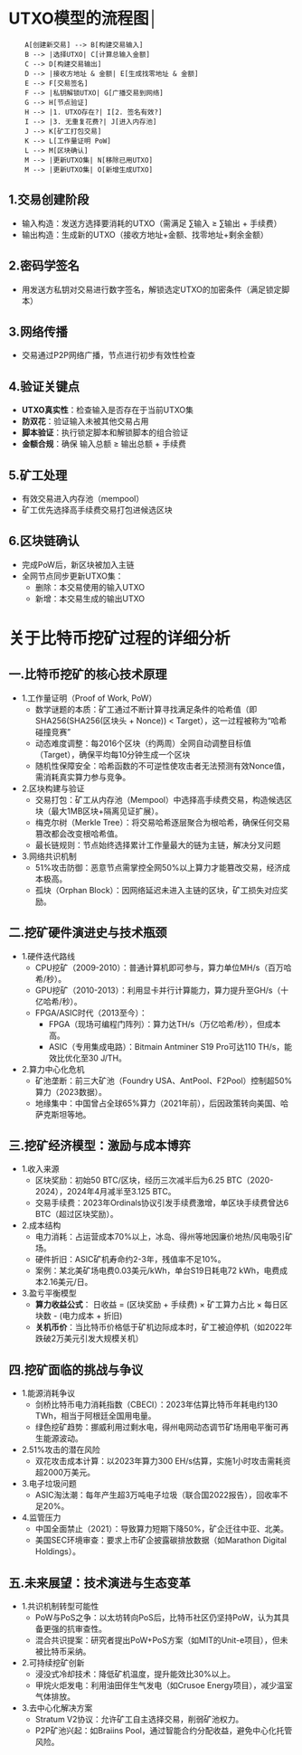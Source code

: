 # UTXO模型的流程图│

```
    A[创建新交易] --> B[构建交易输入]
    B --> |选择UTXO| C[计算总输入金额]
    C --> D[构建交易输出]
    D --> |接收方地址 & 金额| E[生成找零地址 & 金额]
    E --> F[交易签名]
    F --> |私钥解锁UTXO| G[广播交易到网络]
    G --> H[节点验证]
    H --> |1. UTXO存在?| I[2. 签名有效?]
    I --> |3. 无重复花费?| J[进入内存池]
    J --> K[矿工打包交易]
    K --> L[工作量证明 PoW]
    L --> M[区块确认]
    M --> |更新UTXO集| N[移除已用UTXO]
    M --> |更新UTXO集| O[新增生成UTXO]
```
## 1.交易创建阶段
- 输入构造：发送方选择要消耗的UTXO（需满足 ∑输入 ≥ ∑输出 + 手续费）
- 输出构造：生成新的UTXO（接收方地址+金额、找零地址+剩余金额）
## 2.密码学签名
- 用发送方私钥对交易进行数字签名，解锁选定UTXO的加密条件（满足锁定脚本）
## 3.网络传播
- 交易通过P2P网络广播，节点进行初步有效性检查
## 4.验证关键点
- **UTXO真实性**：检查输入是否存在于当前UTXO集
- **防双花**：验证输入未被其他交易占用
- **脚本验证**：执行锁定脚本和解锁脚本的组合验证
- **金额合规**：确保 输入总额 ≥ 输出总额 + 手续费
## 5.矿工处理
- 有效交易进入内存池（mempool）
- 矿工优先选择高手续费交易打包进候选区块
## 6.区块链确认
- 完成PoW后，新区块被加入主链
- 全网节点同步更新UTXO集：
  - 删除：本交易使用的输入UTXO
  - 新增：本交易生成的输出UTXO

# 关于比特币挖矿过程的详细分析
## 一.比特币挖矿的核心技术原理
- 1.工作量证明（Proof of Work, PoW）
  - 数学谜题的本质：矿工通过不断计算寻找满足条件的哈希值（即 SHA256(SHA256(区块头 + Nonce)) < Target），这一过程被称为“哈希碰撞竞赛”
  - 动态难度调整：每2016个区块（约两周）全网自动调整目标值（Target），确保平均每10分钟生成一个区块
  - 随机性保障安全：哈希函数的不可逆性使攻击者无法预测有效Nonce值，需消耗真实算力参与竞争。 
- 2.区块构建与验证
  - 交易打包：矿工从内存池（Mempool）中选择高手续费交易，构造候选区块（最大1MB区块+隔离见证扩展）。
  - 梅克尔树（Merkle Tree）：将交易哈希逐层聚合为根哈希，确保任何交易篡改都会改变根哈希值。
  - 最长链规则：节点始终选择累计工作量最大的链为主链，解决分叉问题
- 3.网络共识机制
  - 51%攻击防御：恶意节点需掌控全网50%以上算力才能篡改交易，经济成本极高。
  - 孤块（Orphan Block）：因网络延迟未进入主链的区块，矿工损失对应奖励。
## 二.挖矿硬件演进史与技术瓶颈
- 1.硬件迭代路线
  - CPU挖矿（2009-2010）：普通计算机即可参与，算力单位MH/s（百万哈希/秒）。
  - GPU挖矿（2010-2013）：利用显卡并行计算能力，算力提升至GH/s（十亿哈希/秒）。
  - FPGA/ASIC时代（2013至今）：
    - FPGA（现场可编程门阵列）：算力达TH/s（万亿哈希/秒），但成本高。
    - ASIC（专用集成电路）：Bitmain Antminer S19 Pro可达110 TH/s，能效比优化至30 J/TH。
- 2.算力中心化危机
  - 矿池垄断：前三大矿池（Foundry USA、AntPool、F2Pool）控制超50%算力（2023数据）。
  - 地缘集中：中国曾占全球65%算力（2021年前），后因政策转向美国、哈萨克斯坦等地。
## 三.挖矿经济模型：激励与成本博弈
- 1.收入来源
  - 区块奖励：初始50 BTC/区块，经历三次减半后为6.25 BTC（2020-2024），2024年4月减半至3.125 BTC。
  - 交易手续费：2023年Ordinals协议引发手续费激增，单区块手续费曾达6 BTC（超过区块奖励）。
- 2.成本结构
  - 电力消耗：占运营成本70%以上，冰岛、得州等地因廉价地热/风电吸引矿场。
  - 硬件折旧：ASIC矿机寿命约2-3年，残值率不足10%。
  - 案例：某北美矿场电费0.03美元/kWh，单台S19日耗电72 kWh，电费成本2.16美元/日。
- 3.盈亏平衡模型
  - **算力收益公式**： 日收益 = (区块奖励 + 手续费) × 矿工算力占比 × 每日区块数 - (电力成本 + 折旧)
  - **关机币价**：当比特币价格低于矿机边际成本时，矿工被迫停机（如2022年跌破2万美元引发大规模关机）
## 四.挖矿面临的挑战与争议
- 1.能源消耗争议
  - 剑桥比特币电力消耗指数（CBECI）：2023年估算比特币年耗电约130 TWh，相当于阿根廷全国用电量。
  - 绿色挖矿趋势：挪威利用过剩水电，得州电网动态调节矿场用电平衡可再生能源波动。
- 2.51%攻击的潜在风险
  - 双花攻击成本计算：以2023年算力300 EH/s估算，实施1小时攻击需耗资超2000万美元。
- 3.电子垃圾问题
  - ASIC淘汰潮：每年产生超3万吨电子垃圾（联合国2022报告），回收率不足20%。
- 4.监管压力
  - 中国全面禁止（2021）：导致算力短期下降50%，矿企迁往中亚、北美。
  - 美国SEC环境审查：要求上市矿企披露碳排放数据（如Marathon Digital Holdings）。
## 五.未来展望：技术演进与生态变革
- 1.共识机制转型可能性
  - PoW与PoS之争：以太坊转向PoS后，比特币社区仍坚持PoW，认为其具备更强的抗审查性。
  - 混合共识提案：研究者提出PoW+PoS方案（如MIT的Unit-e项目），但未被比特币采纳。
- 2.可持续挖矿创新
  - 浸没式冷却技术：降低矿机温度，提升能效比30%以上。
  - 甲烷火炬发电：利用油田伴生气发电（如Crusoe Energy项目），减少温室气体排放。
- 3.去中心化解决方案
  - Stratum V2协议：允许矿工自主选择交易，削弱矿池权力。
  - P2P矿池兴起：如Braiins Pool，通过智能合约分配收益，避免中心化托管风险。

